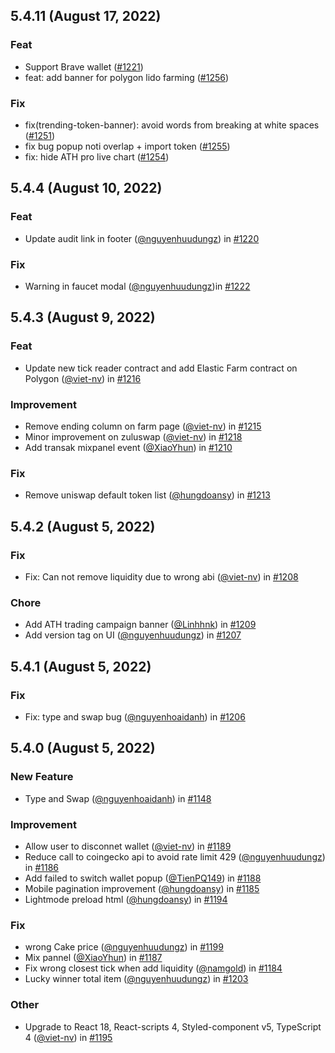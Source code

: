 ## 5.4.11 (August 17, 2022)

### Feat
* Support Brave wallet ([#1221](https://github.com/ZuluNetwork/zuluswap-interface/pull/1221))
* feat: add banner for polygon lido farming ([#1256](https://github.com/ZuluNetwork/zuluswap-interface/pull/1256))

### Fix
* fix(trending-token-banner): avoid words from breaking at white spaces ([#1251](https://github.com/ZuluNetwork/zuluswap-interface/pull/1251))
* fix bug popup noti overlap + import token ([#1255](https://github.com/ZuluNetwork/zuluswap-interface/pull/1255))
* fix: hide ATH pro live chart ([#1254](https://github.com/ZuluNetwork/zuluswap-interface/pull/1254))

## 5.4.4 (August 10, 2022)

### Feat
* Update audit link in footer ([@nguyenhuudungz](https://github.com/nguyenhuudungz)) in [#1220](https://github.com/ZuluNetwork/zuluswap-interface/pull/1220)

### Fix
*  Warning in faucet modal ([@nguyenhuudungz](https://github.com/nguyenhuudungz))in [#1222](https://github.com/ZuluNetwork/zuluswap-interface/pull/1222)

## 5.4.3 (August 9, 2022)

### Feat
* Update new tick reader contract and add Elastic Farm contract on Polygon ([@viet-nv](https://github.com/viet-nv)) in [#1216](https://github.com/ZuluNetwork/zuluswap-interface/pull/1216)

### Improvement
* Remove ending column on farm page ([@viet-nv](https://github.com/viet-nv)) in [#1215](https://github.com/ZuluNetwork/zuluswap-interface/pull/1215)
* Minor improvement on zuluswap ([@viet-nv](https://github.com/viet-nv)) in [#1218](https://github.com/ZuluNetwork/zuluswap-interface/pull/1218)
* Add transak mixpanel event ([@XiaoYhun](https://github.com/XiaoYhun)) in [#1210](https://github.com/ZuluNetwork/zuluswap-interface/pull/1210)

### Fix
*  Remove uniswap default token list ([@hungdoansy](https://github.com/hungdoansy)) in [#1213](https://github.com/ZuluNetwork/zuluswap-interface/pull/1213)

## 5.4.2 (August 5, 2022)

### Fix
*  Fix: Can not remove liquidity due to wrong abi ([@viet-nv](https://github.com/viet-nv)) in [#1208](https://github.com/ZuluNetwork/zuluswap-interface/pull/1208)

### Chore
* Add ATH trading campaign banner ([@Linhhnk](https://github.com/Linhhnk)) in [#1209](https://github.com/ZuluNetwork/zuluswap-interface/pull/1209)
* Add version tag on UI ([@nguyenhuudungz](https://github.com/nguyenhuudungz)) in [#1207](https://github.com/ZuluNetwork/zuluswap-interface/pull/1207)

## 5.4.1 (August 5, 2022)

### Fix
*  Fix: type and swap bug ([@nguyenhoaidanh](https://github.com/nguyenhoaidanh)) in [#1206](https://github.com/ZuluNetwork/zuluswap-interface/pull/1206)


## 5.4.0 (August 5, 2022)

### New Feature
* Type and Swap ([@nguyenhoaidanh](https://github.com/nguyenhoaidanh)) in [#1148](https://github.com/ZuluNetwork/zuluswap-interface/pull/1148)

### Improvement
* Allow user to disconnet wallet ([@viet-nv](https://github.com/viet-nv)) in [#1189](https://github.com/ZuluNetwork/zuluswap-interface/pull/1189)
* Reduce call to coingecko api to avoid rate limit 429 ([@nguyenhuudungz](https://github.com/nguyenhuudungz)) in [#1186](https://github.com/ZuluNetwork/zuluswap-interface/pull/1186)
* Add failed to switch wallet popup ([@TienPQ149](https://github.com/TienPQ149)) in [#1188](https://github.com/ZuluNetwork/zuluswap-interface/pull/1188)
* Mobile pagination improvement ([@hungdoansy](https://github.com/hungdoansy)) in [#1185](https://github.com/ZuluNetwork/zuluswap-interface/pull/11185)
* Lightmode preload html ([@hungdoansy](https://github.com/hungdoansy)) in [#1194](https://github.com/ZuluNetwork/zuluswap-interface/pull/1194)

### Fix
*  wrong Cake price ([@nguyenhuudungz](https://github.com/nguyenhuudungz)) in [#1199](https://github.com/ZuluNetwork/zuluswap-interface/pull/1199)
*  Mix pannel ([@XiaoYhun](https://github.com/XiaoYhun)) in [#1187](https://github.com/ZuluNetwork/zuluswap-interface/pull/1187)
*  Fix wrong closest tick when add liquidity ([@namgold](https://github.com/namgold)) in [#1184](https://github.com/ZuluNetwork/zuluswap-interface/pull/1184)
*  Lucky winner total item ([@nguyenhuudungz](https://github.com/nguyenhuudungz)) in [#1203](https://github.com/ZuluNetwork/zuluswap-interface/pull/1203)

### Other
* Upgrade to React 18, React-scripts 4, Styled-component v5, TypeScript 4 ([@viet-nv](https://github.com/viet-nv)) in [#1195](https://github.com/ZuluNetwork/zuluswap-interface/pull/1195)

